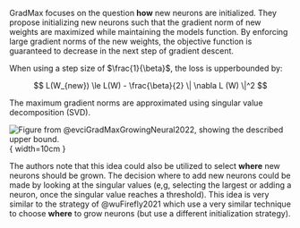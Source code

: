 GradMax focuses on the question **how** new neurons are initialized.
They propose initializing new neurons such that the gradient norm of new weights
are maximized while maintaining the models function.
By enforcing large gradient norms of the new weights, the objective function
is guaranteed to decrease in the next step of gradient descent.

When using a step size of $\frac{1}{\beta}$, the loss is upperbounded by:

$$
L(W_{new}) \le L(W) - \frac{\beta}{2} \| \nabla L (W) \|^2
$$

The maximum gradient norms are approximated using singular value decomposition
(SVD).


![Figure from @evciGradMaxGrowingNeural2022, showing the described upper bound.](img/gradmax_upper_bound){ width=10cm }


The authors note that this idea could also be utilized to select **where**
new neurons should be grown. The decision where to add new neurons could be
made by looking at the singular values (e,g, selecting the
largest or adding a neuron, once the singular value reaches a threshold).
This idea is very similar to the strategy of @wuFirefly2021 which use a very
similar technique to choose **where** to grow neurons (but use a different
initialization strategy).
